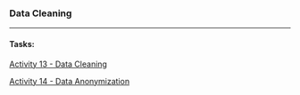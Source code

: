 ### Data Cleaning

---
#### Tasks:

[Activity 13 - Data Cleaning](https://github.com/thyagomota/21FCS390Z/tree/main/activity_13_data_cleaning)

[Activity 14 - Data Anonymization](https://github.com/thyagomota/21FCS390Z/tree/main/activity_14_data_anonymization)